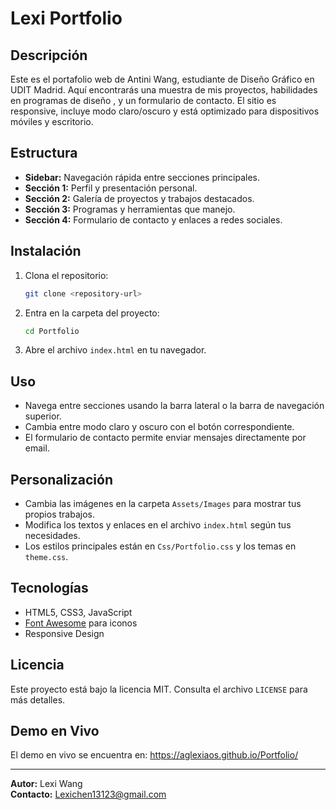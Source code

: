 # Lexi Portfolio

## Descripción

Este es el portafolio web de Antini Wang, estudiante de Diseño Gráfico en UDIT Madrid. Aquí encontrarás una muestra de mis proyectos, habilidades en programas de diseño , y un formulario de contacto. El sitio es responsive, incluye modo claro/oscuro y está optimizado para dispositivos móviles y escritorio.

## Estructura

- **Sidebar:** Navegación rápida entre secciones principales.
- **Sección 1:** Perfil y presentación personal.
- **Sección 2:** Galería de proyectos y trabajos destacados.
- **Sección 3:** Programas y herramientas que manejo.
- **Sección 4:** Formulario de contacto y enlaces a redes sociales.

## Instalación

1. Clona el repositorio:
   ```bash
   git clone <repository-url>
   ```
2. Entra en la carpeta del proyecto:
   ```bash
   cd Portfolio
   ```
3. Abre el archivo `index.html` en tu navegador.

## Uso

- Navega entre secciones usando la barra lateral o la barra de navegación superior.
- Cambia entre modo claro y oscuro con el botón correspondiente.
- El formulario de contacto permite enviar mensajes directamente por email.

## Personalización

- Cambia las imágenes en la carpeta `Assets/Images` para mostrar tus propios trabajos.
- Modifica los textos y enlaces en el archivo `index.html` según tus necesidades.
- Los estilos principales están en `Css/Portfolio.css` y los temas en `theme.css`.

## Tecnologías

- HTML5, CSS3, JavaScript
- [Font Awesome](https://fontawesome.com/) para iconos
- Responsive Design

## Licencia

Este proyecto está bajo la licencia MIT. Consulta el archivo `LICENSE` para más detalles.

## Demo en Vivo

El demo en vivo se encuentra en: https://aglexiaos.github.io/Portfolio/

---

**Autor:** Lexi Wang  
**Contacto:** [Lexichen13123@gmail.com](Lexichen13123@gmail.com)
